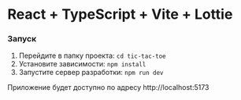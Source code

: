 # React + TypeScript + Vite + Lottie

### Запуск
1. Перейдите в папку проекта:
``` cd tic-tac-toe ```
2. Установите зависимости:
``` npm install ```
3. Запустите сервер разработки:
``` npm run dev ```

Приложение будет доступно по адресу http://localhost:5173